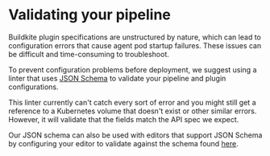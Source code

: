 # Validating your pipeline

Buildkite plugin specifications are unstructured by nature, which can lead to configuration errors that cause agent pod startup failures. These issues can be difficult and time-consuming to troubleshoot.

To prevent configuration problems before deployment, we suggest using a linter that uses [JSON Schema](https://json-schema.org/) to validate your pipeline and plugin configurations.

This linter currently can't catch every sort of error and you might still get a reference to a Kubernetes volume that doesn't exist or other similar errors. However, it will validate that the fields match the API spec we expect.

Our JSON schema can also be used with editors that support JSON Schema by configuring your editor to validate against the schema found [here](./cmd/linter/schema.json).
